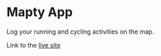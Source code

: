 # Mapty App

Log your running and cycling activities on the map.

Link to the [live site](https://mapty-app-nikhil.netlify.app/)
